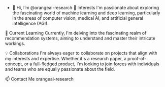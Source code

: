 - 👋 Hi, I’m @orangeai-research
👀 Interests
I'm passionate about exploring the fascinating world of machine learning and deep learning, particularly in the areas of computer vision, medical AI, and artificial general intelligence (AGI).

🌱 Current Learning
Currently, I'm delving into the fascinating realm of recommendation systems, aiming to understand and master their intricate workings.

💡 Collaborations
I'm always eager to collaborate on projects that align with my interests and expertise. Whether it's a research paper, a proof-of-concept, or a full-fledged product, I'm looking to join forces with individuals and teams who are equally passionate about the field.

📫 Contact Me
orangeai-research

<!---
orangeai-research/orangeai-research is a ✨ special ✨ repository because its `README.md` (this file) appears on your GitHub profile.
You can click the Preview link to take a look at your changes.
--->

